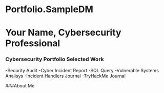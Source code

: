 # Portfolio.SampleDM
# Your Name, Cybersecurity Professional 

### Cybersecurity Portfolio Selected Work
-Security Audit
-Cyber Incident Report
-SQL Query
-Vulnerable Systems Analisys
-Incident Handlers Journal
-TryHackMe Journal

###About Me
